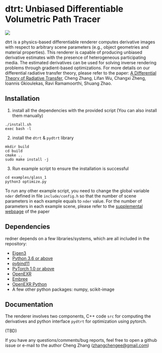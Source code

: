 # dtrt: Unbiased Differentiable Volumetric Path Tracer

![](https://shuangz.com/projects/diffrender-sa19/teaser.png)

dtrt is a physics-based differentiable renderer computes derivative images with respect to arbitrary scene parameters (e.g., object geometries and material properties). This renderer is capable of producing unbiased derivative estimates with the presence of heterogeneous participating media. The estimated derivatives can be used for solving inverse rendering problems through gradient-based optimizations. For more details on our differential radiative transfer theory, please refer to the paper: [A Differential Theory of Radiative Transfer](https://shuangz.com/projects/diffrender-sa19/), Cheng Zhang, Lifan Wu, Changxi Zheng, Ioannis Gkioulekas, Ravi Ramamoorthi, Shuang Zhao.

## Installation
1. install all the dependencies with the provided script (You can also install them manually)
```
./install.sh
exec bash -l
```
2. install the `dtrt` & `pydtrt` library
```
mkdir build
cd build
cmake ..
sudo make install -j
```
3. Run example script to ensure the installation is successful
```
cd examples/glass_1
python3 optimize.py
```
To run any other example script, you need to change the global variable `nder` defined in file `include/config.h` so that the number of scene parameters in each example equals to `nder` value. For the number of parameters in each example scene, please refer to the [supplemental webpage](https://shuangz.com/projects/diffrender-sa19/supp_material/) of the paper

## Dependencies

redner depends on a few libraries/systems, which are all included in the repository:
- [Eigen3](http://eigen.tuxfamily.org)
- [Python 3.6 or above](https://www.python.org)
- [pybind11](https://github.com/pybind/pybind11)
- [PyTorch 1.0 or above](https://pytorch.org)
- [OpenEXR](https://github.com/openexr/openexr)
- [Embree](https://embree.github.io)
- [OpenEXR Python](https://github.com/jamesbowman/openexrpython)
- A few other python packages: numpy, scikit-image


## Documentation

The renderer involves two components, C++ code `src` for computing the derivatives and python interface `pydtrt` for optimization using pytorch.

(TBD)


If you have any questions/comments/bug reports, feel free to open a github issue or e-mail to the author Cheng Zhang (zhangchengee@gmail.com)
